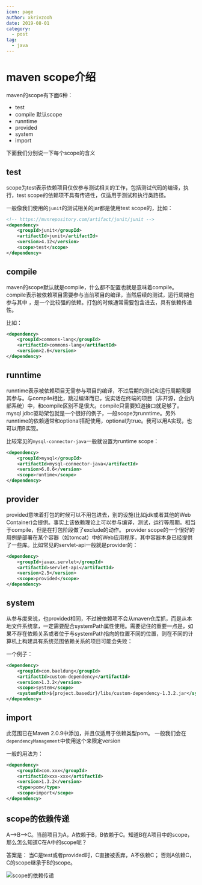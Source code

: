```yaml
---
icon: page
author: xkrivzooh
date: 2019-08-01
category:
  - post
tag:
  - java
---
```


# maven scope介绍

maven的scope有下面6种：
- test
- compile 默认scope
- runntime
- provided
- system
- import

下面我们分别说一下每个scope的含义

## test

scope为test表示依赖项目仅仅参与测试相关的工作，包括测试代码的编译，执行，test scope的依赖项不具有传递性，仅适用于测试和执行类路径。

一般像我们使用的`junit`的测试相关的jar都是使用test scope的，比如：

```xml
<!-- https://mvnrepository.com/artifact/junit/junit -->
<dependency>
    <groupId>junit</groupId>
    <artifactId>junit</artifactId>
    <version>4.12</version>
    <scope>test</scope>
</dependency>
```

## compile

maven的scope默认就是compile，什么都不配置也就是意味着compile。compile表示被依赖项目需要参与当前项目的编译，当然后续的测试，运行周期也参与其中
，是一个比较强的依赖。打包的时候通常需要包含进去，具有依赖传递性。

比如：

```xml
<dependency>
    <groupId>commons-lang</groupId>
    <artifactId>commons-lang</artifactId>
    <version>2.6</version>
</dependency>
```

## runntime

runntime表示被依赖项目无需参与项目的编译，不过后期的测试和运行周期需要其参与。与compile相比，跳过编译而已，说实话在终端的项目（非开源，企业内部系统）中，和compile区别不是很大。compile只需要知道接口就足够了。mysql jdbc驱动架包就是一个很好的例子，一般scope为runntime。另外runntime的依赖通常和optional搭配使用，optional为true。我可以用A实现，也可以用B实现。

比较常见的`mysql-connector-java`一般就设置为runtime scope：

```xml
<dependency>
    <groupId>mysql</groupId>
    <artifactId>mysql-connector-java</artifactId>
    <version>6.0.6</version>
    <scope>runtime</scope>
</dependency>
```

## provider

provided意味着打包的时候可以不用包进去，别的设施(比如jdk或者其他的Web Container)会提供。事实上该依赖理论上可以参与编译，测试，运行等周期。相当于compile，但是在打包阶段做了exclude的动作。
provider scope的一个很好的用例是部署在某个容器（如tomcat）中的Web应用程序，其中容器本身已经提供了一些库。比如常见的servlet-api一般就是provider的：

```xml
<dependency>
    <groupId>javax.servlet</groupId>
    <artifactId>servlet-api</artifactId>
    <version>2.5</version>
    <scope>provided</scope>
</dependency>
```

## system

从参与度来说，也provided相同，不过被依赖项不会从maven仓库抓，而是从本地文件系统拿，一定需要配合systemPath属性使用。需要记住的重要一点是，如果不存在依赖关系或者位于与systemPath指向的位置不同的位置，则在不同的计算机上构建具有系统范围依赖关系的项目可能会失败：

一个例子：

```xml
<dependency>
    <groupId>com.baeldung</groupId>
    <artifactId>custom-dependency</artifactId>
    <version>1.3.2</version>
    <scope>system</scope>
    <systemPath>${project.basedir}/libs/custom-dependency-1.3.2.jar</systemPath>
</dependency>
```

## import

此范围已在Maven 2.0.9中添加，并且仅适用于依赖类型pom。 一般我们会在`dependencyManagement`中使用这个来限定version

一般的用法为：

```xml
<dependency>
    <groupId>com.xxx</groupId>
    <artifactId>xxx-xxx</artifactId>
    <version>1.3.2</version>
    <type>pom</type>
    <scope>import</scope>
</dependency>
```

## scope的依赖传递

A–>B–>C。当前项目为A，A依赖于B，B依赖于C。知道B在A项目中的scope，那么怎么知道C在A中的scope呢？

答案是： 当C是test或者provided时，C直接被丢弃，A不依赖C； 否则A依赖C，C的scope继承于B的scope。

![scope的依赖传递](http://wenchao.ren/img/2020/11/20190801125748.png)

